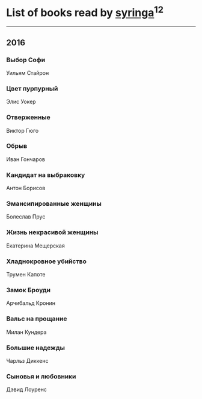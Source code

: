 # List of books read by [syringa](http://vk.com/id57062183)<sup>12</sup>
---

## 2016

### Выбор Софи
Уильям Стайрон


### Цвет пурпурный
Элис Уокер


### Отверженные
Виктор Гюго


### Обрыв
Иван Гончаров


### Кандидат на выбраковку
Антон Борисов


### Эмансипированные женщины
Болеслав Прус


### Жизнь некрасивой женщины
Екатерина Мещерская


### Хладнокровное убийство
Трумен Капоте


### Замок Броуди
Арчибальд Кронин


### Вальс на прощание
Милан Кундера


### Большие надежды
Чарльз Диккенс


### Сыновья и любовники
Дэвид Лоуренс



